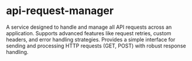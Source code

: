 # api-request-manager
A service designed to handle and manage all API requests across an application. Supports advanced features like request retries, custom headers, and error handling strategies. Provides a simple interface for sending and processing HTTP requests (GET, POST) with robust response handling.
